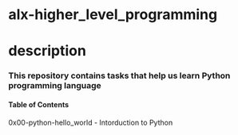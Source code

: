 # alx-higher_level_programming

# description
<h3> This repository contains tasks that help us learn Python programming language</h3>

<h4>Table of Contents</h4>
0x00-python-hello_world - Intorduction to Python
